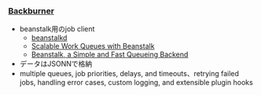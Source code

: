 ### [Backburner](https://github.com/nesquena/backburner)

* beanstalk用のjob client
  * [beanstalkd](https://github.com/kr/beanstalkd)
  * [Scalable Work Queues with Beanstalk](https://www.igvita.com/2010/05/20/scalable-work-queues-with-beanstalk/)
  * [Beanstalk, a Simple and Fast Queueing Backend](http://adam.herokuapp.com/past/2010/4/24/beanstalk_a_simple_and_fast_queueing_backend/)
* データはJSONNで格納
*  multiple queues, job priorities, delays, and timeouts、retrying failed jobs, handling error cases, custom logging, and extensible plugin hooks
